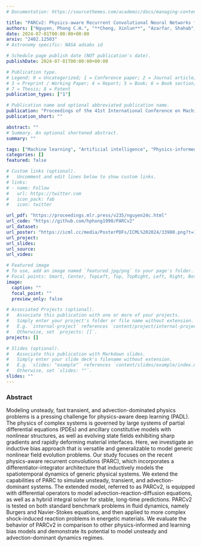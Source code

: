 ```yaml
---
# Documentation: https://sourcethemes.com/academic/docs/managing-content/

title: "PARCv2: Physics-aware Recurrent Convolutional Neural Networks for Spatiotemporal Dynamics Modeling"
authors: ["Nguyen, Phong C.H.", "**Cheng, Xinlun**", "Azarfar, Shahab", "Seshadri, Pradeep", "Nguyen, Yen T.", "Kim, Munho", "Choi, Sanghun", "Udaykumar, H.S.", "Baek, Stephen"]
date: 2024-07-01T00:00:00+00:00
arxiv: "2402.12503"
# Astronomy specific: NASA adsabs id

# Schedule page publish date (NOT publication's date).
publishDate: 2024-07-01T00:00:00+00:00

# Publication type.
# Legend: 0 = Uncategorized; 1 = Conference paper; 2 = Journal article;
# 3 = Preprint / Working Paper; 4 = Report; 5 = Book; 6 = Book section;
# 7 = Thesis; 8 = Patent
publication_types: ["1"]

# Publication name and optional abbreviated publication name.
publication: "Proceedings of the 41st International Conference on Machine Learning (PMLR, 2024), 235, 37649"
publication_short: ""

abstract: ""
# Summary. An optional shortened abstract.
summary: ""

tags: ["Machine learning", "Artificial intelligence", "Physics-informed machine learning", "Fluid dynamics", "Reactive flow", "AI4Science"]
categories: []
featured: false

# Custom links (optional).
#   Uncomment and edit lines below to show custom links.
# links:
# - name: Follow
#   url: https://twitter.com
#   icon_pack: fab
#   icon: twitter

url_pdf: "https://proceedings.mlr.press/v235/nguyen24c.html"
url_code: "https://github.com/hphong1990/PARCv2"
url_dataset:
url_poster: "https://icml.cc/media/PosterPDFs/ICML%202024/33980.png?t=1719323622.7335463"
url_project:
url_slides:
url_source:
url_video:

# Featured image
# To use, add an image named `featured.jpg/png` to your page's folder. 
# Focal points: Smart, Center, TopLeft, Top, TopRight, Left, Right, BottomLeft, Bottom, BottomRight.
image:
  caption: ""
  focal_point: ""
  preview_only: false

# Associated Projects (optional).
#   Associate this publication with one or more of your projects.
#   Simply enter your project's folder or file name without extension.
#   E.g. `internal-project` references `content/project/internal-project/index.md`.
#   Otherwise, set `projects: []`.
projects: []

# Slides (optional).
#   Associate this publication with Markdown slides.
#   Simply enter your slide deck's filename without extension.
#   E.g. `slides: "example"` references `content/slides/example/index.md`.
#   Otherwise, set `slides: ""`.
slides: ""
---
```

### Abstract
Modeling unsteady, fast transient, and advection-dominated physics problems is a pressing challenge for physics-aware deep learning (PADL). The physics of complex systems is governed by large systems of partial differential equations (PDEs) and ancillary constitutive models with nonlinear structures, as well as evolving state fields exhibiting sharp gradients and rapidly deforming material interfaces. Here, we investigate an inductive bias approach that is versatile and generalizable to model generic nonlinear field evolution problems. Our study focuses on the recent physics-aware recurrent convolutions (PARC), which incorporates a differentiator-integrator architecture that inductively models the spatiotemporal dynamics of generic physical systems. We extend the capabilities of PARC to simulate unsteady, transient, and advection-dominant systems. The extended model, referred to as PARCv2, is equipped with differential operators to model advection-reaction-diffusion equations, as well as a hybrid integral solver for stable, long-time predictions. PARCv2 is tested on both standard benchmark problems in fluid dynamics, namely Burgers and Navier-Stokes equations, and then applied to more complex shock-induced reaction problems in energetic materials. We evaluate the behavior of PARCv2 in comparison to other physics-informed and learning bias models and demonstrate its potential to model unsteady and advection-dominant dynamics regimes.

